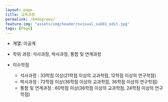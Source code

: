 ```yaml
---
layout: page
title: 교육과정
permalink: /04degrees/
feature-img: "assets/img/header/svisual_sub01_edit.jpg"
tags: [Page]
---
```


* 계열: 이공계  

* 학위 과정: 석사과정, 박사과정, 통합 및 연계과정

<ul>
<li>이수학점</li>
<ul>
<li> 석사과정 : 33학점 이상(21학점 이상의 교과학점, 12학점 이상의 연구학점) </li>
<li> 박사과정 : 72학점 이상(36학점 이상의 교과학점, 36학점 이상의 연구학점) </li>
<li> 통합 및 연계과정 : 60학점 이상(36학점 이상의 교과학점, 24학점 이상의 연구학점) </li>
</ul>
</ul>
